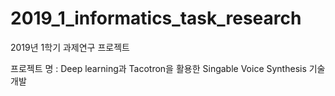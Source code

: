 # 2019_1_informatics_task_research

2019년 1학기 과제연구 프로젝트

프로젝트 명 : 
Deep learning과 Tacotron을 활용한 Singable Voice Synthesis 기술 개발
